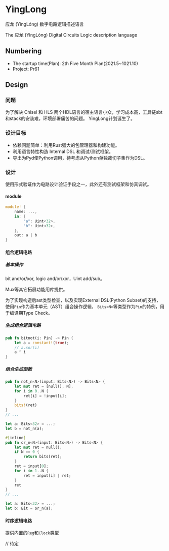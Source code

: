 # YingLong

应龙 (YìngLóng) 数字电路逻辑描述语言

The 应龙 (YìngLóng) Digital Circuits Logic description language

## Numbering

+ The startup time(Plan): 2th Five Month Plan(2021.5~1021.10)
+ Project: Pr61

## Design

### 问题

为了解决 Chisel 和 HLS 两个HDL语言的宿主语言小众，学习成本高，工具链sbt和stack的安装难，环境部署痛苦的问题。
YingLong计划诞生了。

### 设计目标

+ 依赖问题简单：利用Rust强大的包管理器和构建功能。
+ 利用语言特性构造 Internal DSL 和调试/测试框架。
+ 导出为Pyd使Python调用，待考虑从Python单独裁切子集作为DSL。

### 设计

使用形式验证作为电路设计验证手段之一，此外还有测试框架和仿真调试。

#### module

```rs
module! {
    name: ...,
    in: {
        "a": Uint<32>,
        "b": Uint<32>,
    },
    out: a | b
}
```

#### 组合逻辑电路

##### 基本操作

bit and/or/xor, logic and/or/xor，Uint add/sub。

Mux等其它拓展功能用库提供。

为了实现构造后ast类型检查，以及实现External DSL(Python Subset)的支持，
使用`Pin`作为基本单元（AST）组合操作逻辑，
`Bits<N>`等类型作为`Pin`的特例，用于编译期Type Check。

##### 生成组合逻辑电路

```rs
pub fn bitnot(i: Pin) -> Pin {
    let a = constant!(true);
    // a.xor(i)
    a ^ i
}
```

##### 组合生成函数

```rs
pub fn not_n<N>(input: Bits<N>) -> Bits<N> {
    let mut ret = [null(); N];
    for i in 0..N {
        ret[i] = !input[i];
    }
    bits!(ret)
}
// ...

let a: Bits<32> = ...;
let b = not_n(a);

```

```rs
#[inline]
pub fn or_n<N>(input: Bits<N>) -> Bits<N> {
    let mut ret = null();
    if N == 0 {
        return bits(ret);
    }
    ret = input[0];
    for i in 1..N {
        ret = input[i] | ret;
    }
    ret
}
// ...

let a: Bits<32> = ...;
let b: Bit = or_n(a);

```

#### 时序逻辑电路

提供内置的`Reg`和`Clock`类型

// 待定
